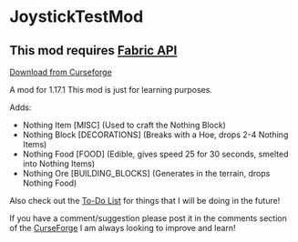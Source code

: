 # JoystickTestMod

## This mod requires [Fabric API](https://www.curseforge.com/minecraft/mc-mods/fabric-api/files)

[Download from Curseforge](https://www.curseforge.com/minecraft/mc-mods/joysticktestmod/files)

A mod for 1.17.1
This mod is just for learning purposes.

Adds:
- Nothing Item [MISC] (Used to craft the Nothing Block)
- Nothing Block [DECORATIONS] (Breaks with a Hoe, drops 2-4 Nothing Items)
- Nothing Food [FOOD] (Edible, gives speed 25 for 30 seconds, smelted into Nothing Items)
- Nothing Ore [BUILDING_BLOCKS] (Generates in the terrain, drops Nothing Food)


Also check out the [To-Do List](https://github.com/Joystick299/JoystickTestMod/blob/master/todo.md) for things that I will be doing in the future!






If you have a comment/suggestion please post it in the comments section of the [CurseForge](https://www.curseforge.com/minecraft/mc-mods/joysticktestmod) I am always looking to improve and learn!
